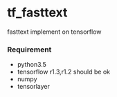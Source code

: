 # tf_fasttext
fasttext implement on tensorflow
### Requirement
 * python3.5 
 * tensorflow r1.3,r1.2 should be ok 
 * numpy 
 * tensorlayer 
